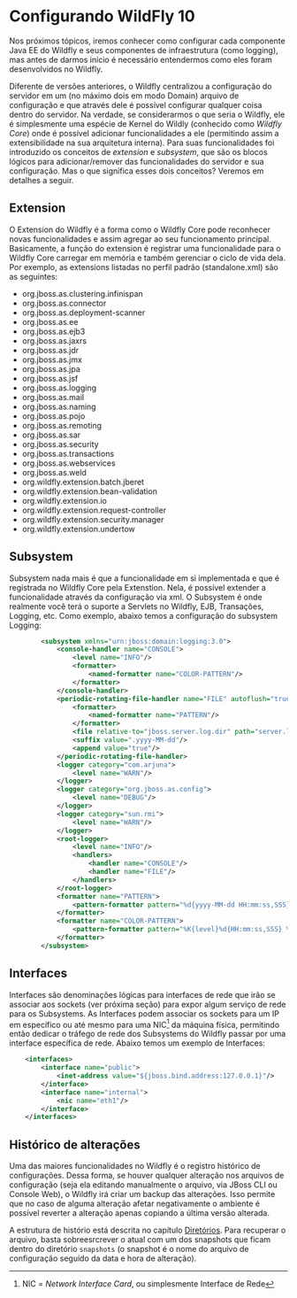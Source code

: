 # Configurando WildFly 10

Nos próximos tópicos, iremos conhecer como configurar cada componente Java EE do Wildfly e seus componentes de infraestrutura (como logging), mas antes de darmos início é necessário entendermos como eles foram desenvolvidos no Wildfly.

Diferente de versões anteriores, o Wildfly centralizou a configuração do servidor em um (no máximo dois em modo Domain) arquivo de configuração e que através dele é possível configurar qualquer coisa dentro do servidor. Na verdade, se considerarmos o que seria o Wildfly, ele é simplesmente uma espécie de Kernel do Wildly (conhecido como _Wildfly Core_) onde é possível adicionar funcionalidades a ele (permitindo assim a extensibilidade na sua arquitetura interna). Para suas funcionalidades foi introduzido os conceitos de _extension_ e _subsystem_, que são os blocos lógicos para adicionar/remover das funcionalidades do servidor e sua configuração. Mas o que significa esses dois conceitos? Veremos em detalhes a seguir.

## Extension

O Extension do Wildfly é a forma como o Wildfly Core pode reconhecer novas funcionalidades e assim agregar ao seu funcionamento principal. Basicamente, a função do extension é registrar uma funcionalidade para o Wildfly Core carregar em memória e também gerenciar o ciclo de vida dela. Por exemplo, as extensions listadas no perfil padrão (standalone.xml) são as seguintes:

* org.jboss.as.clustering.infinispan
* org.jboss.as.connector
* org.jboss.as.deployment-scanner
* org.jboss.as.ee
* org.jboss.as.ejb3
* org.jboss.as.jaxrs
* org.jboss.as.jdr
* org.jboss.as.jmx
* org.jboss.as.jpa
* org.jboss.as.jsf
* org.jboss.as.logging
* org.jboss.as.mail
* org.jboss.as.naming
* org.jboss.as.pojo
* org.jboss.as.remoting
* org.jboss.as.sar
* org.jboss.as.security
* org.jboss.as.transactions
* org.jboss.as.webservices
* org.jboss.as.weld
* org.wildfly.extension.batch.jberet
* org.wildfly.extension.bean-validation
* org.wildfly.extension.io
* org.wildfly.extension.request-controller
* org.wildfly.extension.security.manager
* org.wildfly.extension.undertow

## Subsystem

Subsystem nada mais é que a funcionalidade em si implementada e que é registrada no Wildfly Core pela Extenstion. Nela, é possível extender a funcionalidade através da configuração via xml. O Subsystem é onde realmente você terá o suporte a Servlets no Wildfly, EJB, Transações, Logging, etc. Como exemplo, abaixo temos a configuração do subsystem Logging:

```xml
        <subsystem xmlns="urn:jboss:domain:logging:3.0">
            <console-handler name="CONSOLE">
                <level name="INFO"/>
                <formatter>
                    <named-formatter name="COLOR-PATTERN"/>
                </formatter>
            </console-handler>
            <periodic-rotating-file-handler name="FILE" autoflush="true">
                <formatter>
                    <named-formatter name="PATTERN"/>
                </formatter>
                <file relative-to="jboss.server.log.dir" path="server.log"/>
                <suffix value=".yyyy-MM-dd"/>
                <append value="true"/>
            </periodic-rotating-file-handler>
            <logger category="com.arjuna">
                <level name="WARN"/>
            </logger>
            <logger category="org.jboss.as.config">
                <level name="DEBUG"/>
            </logger>
            <logger category="sun.rmi">
                <level name="WARN"/>
            </logger>
            <root-logger>
                <level name="INFO"/>
                <handlers>
                    <handler name="CONSOLE"/>
                    <handler name="FILE"/>
                </handlers>
            </root-logger>
            <formatter name="PATTERN">
                <pattern-formatter pattern="%d{yyyy-MM-dd HH:mm:ss,SSS} %-5p [%c] (%t) %s%e%n"/>
            </formatter>
            <formatter name="COLOR-PATTERN">
                <pattern-formatter pattern="%K{level}%d{HH:mm:ss,SSS} %-5p [%c] (%t) %s%e%n"/>
            </formatter>
        </subsystem>
```

## Interfaces

Interfaces são denominações lógicas para interfaces de rede que irão se associar aos sockets (ver próxima seção) para expor algum serviço de rede para os Subsystems. As Interfaces podem associar os sockets para um IP em específico ou até mesmo para uma NIC[^2] da máquina física, permitindo então dedicar o tráfego de rede dos Subsystems do Wildfly passar por uma interface específica de rede. Abaixo temos um exemplo de Interfaces:

```xml
    <interfaces>
        <interface name="public">
            <inet-address value="${jboss.bind.address:127.0.0.1}"/>
        </interface>
        <interface name="internal">
            <nic name="eth1"/>
        </interface>
    </interfaces>
```

## Histórico de alterações

Uma das maiores funcionalidades no Wildfly é o registro histórico de configurações. Dessa forma, se houver qualquer alteração nos arquivos de configuração (seja ela editando manualmente o arquivo, via JBoss CLI ou Console Web), o Wildfly irá criar um backup das alterações. Isso permite que no caso de alguma alteração afetar negativamente o ambiente é possível reverter a alteração apenas copiando a última versão alterada.

A estrutura de histório está descrita no capítulo [Diretórios](../../estrutura/diretorios.md). Para recuperar o arquivo, basta sobreesrcrever o atual com um dos snapshots que ficam dentro do diretório `snapshots` (o snapshot é o nome do arquivo de configuração seguido da data e hora de alteração).

[^2]: NIC = _Network Interface Card_, ou simplesmente Interface de Rede
[^3]: Definimos _offset_ a soma a ser colocada no número da porta de cada Socket Binding definido no grupo. Ex. Se definir um offset de 150 e a porta definida para o Socket Binding `http` é 8080, então o número da porta é 8230.